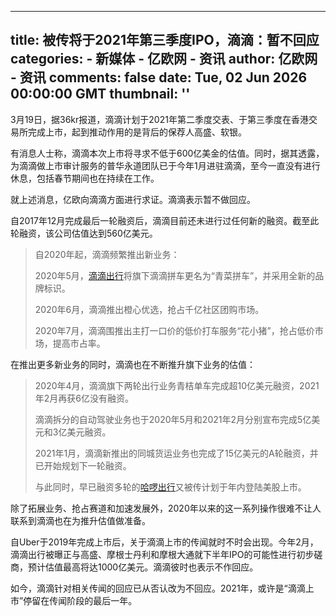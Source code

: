 
---
title: 被传将于2021年第三季度IPO，滴滴：暂不回应
categories: 
    - 新媒体
    - 亿欧网 - 资讯
author: 亿欧网 - 资讯
comments: false
date: Tue, 02 Jun 2026 00:00:00 GMT
thumbnail: ''
---

<div>   
<p style="text-align: left;">3月19日，据36kr报道，滴滴计划于2021年第二季度交表、于第三季度在香港交易所完成上市，起到推动作用的是背后的保荐人高盛、软银。</p><p>有消息人士称，滴滴本次上市将寻求不低于600亿美金的估值。同时，据其透露，为滴滴做上市审计服务的普华永道团队已于今年1月进驻滴滴，至今一直没有进行休息，包括春节期间也在持续在工作。</p><p>就上述消息，亿欧向滴滴方面进行求证。滴滴表示暂不做回应。</p><p>自2017年12月完成最后一轮融资后，滴滴目前还未进行过任何新的融资。截至此轮融资，该公司估值达到560亿美元。</p><blockquote><p>自2020年起，滴滴频繁推出新业务：</p><p>2020年5月，<a href="https://www.iyiou.com/company/didichuxing">滴滴出行</a>将旗下滴滴拼车更名为“青菜拼车”，并采用全新的品牌标识。</p><p>2020年6月，滴滴推出橙心优选，抢占千亿社区团购市场。</p><p>2020年7月，滴滴围推出主打一口价的低价打车服务“花小猪”，抢占低价市场，提高市占率。</p></blockquote><p>在推出更多新业务的同时，滴滴也在不断推升旗下业务的估值：</p><blockquote><p style="text-align: left;">2020年4月，滴滴旗下两轮出行业务青桔单车完成超10亿美元融资，2021年2月再获6亿没有融资。</p><p>滴滴拆分的自动驾驶业务也于2020年5月和2021年2月分别宣布完成5亿美元和3亿美元融资。</p><p>2021年1月，滴滴新推出的同城货运业务也完成了15亿美元的A轮融资，并已开始规划下一轮融资。</p><p>与此同时，早已融资多轮的<a href="https://www.iyiou.com/company/haluochuxing">哈啰出行</a>又被传计划于年内登陆美股上市。</p></blockquote><p>除了拓展业务、抢占赛道和加速发展外，2020年以来的这一系列操作很难不让人联系到滴滴也在为推升估值做准备。</p><p>自Uber于2019年完成上市后，关于滴滴上市的传闻就时不时会出现。今年2月，滴滴出行被曝正与高盛、摩根士丹利和摩根大通就下半年IPO的可能性进行初步磋商，预计估值最高将达1000亿美元。滴滴彼时也表示不作回应。</p><p>如今，滴滴针对相关传闻的回应已从否认改为不回应。2021年，或许是“滴滴上市”停留在传闻阶段的最后一年。</p>  
</div>
            